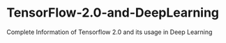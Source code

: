 # TensorFlow-2.0-and-DeepLearning
Complete Information of Tensorflow 2.0 and its usage in Deep Learning
